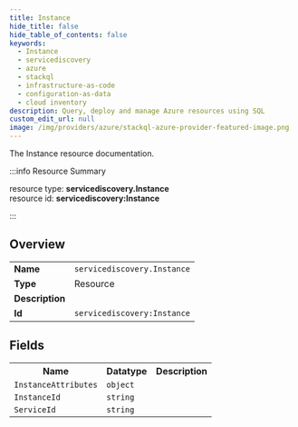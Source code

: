 ```yaml
---
title: Instance
hide_title: false
hide_table_of_contents: false
keywords:
  - Instance
  - servicediscovery
  - azure
  - stackql
  - infrastructure-as-code
  - configuration-as-data
  - cloud inventory
description: Query, deploy and manage Azure resources using SQL
custom_edit_url: null
image: /img/providers/azure/stackql-azure-provider-featured-image.png
---
```

The Instance resource documentation.

:::info Resource Summary

<div class="row">
<div class="providerDocColumn">
<span>resource type:&nbsp;<b>servicediscovery.Instance</b></span><br />
<span>resource id:&nbsp;<b>servicediscovery:Instance</b></span><br />
</div>
</div>

:::

## Overview
<table><tbody>
<tr><td><b>Name</b></td><td><code>servicediscovery.Instance</code></td></tr>
<tr><td><b>Type</b></td><td>Resource</td></tr>
<tr><td><b>Description</b></td><td></td></tr>
<tr><td><b>Id</b></td><td><code>servicediscovery:Instance</code></td></tr>
</tbody></table>

## Fields
<table><tbody>
<tr><th>Name</th><th>Datatype</th><th>Description</th></tr>
<tr><td><code>InstanceAttributes</code></td><td><code>object</code></td><td></td></tr><tr><td><code>InstanceId</code></td><td><code>string</code></td><td></td></tr><tr><td><code>ServiceId</code></td><td><code>string</code></td><td></td></tr>
</tbody></table>